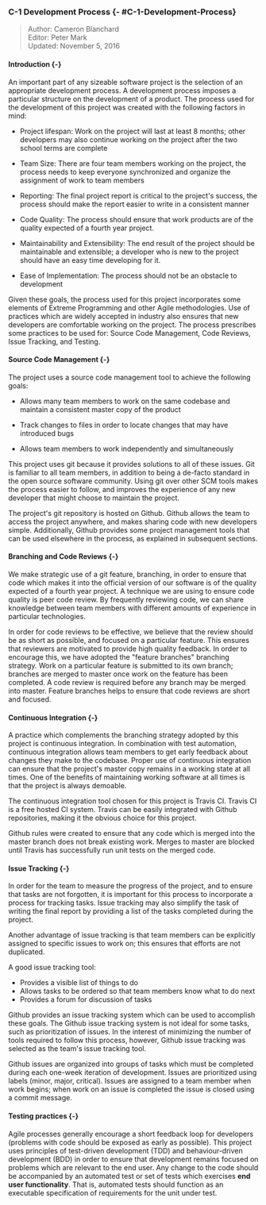 ### C-1 Development Process {- #C-1-Development-Process}

> Author: Cameron Blanchard <br/>
> Editor: Peter Mark <br/>
> Updated: November 5, 2016 <br/>

#### Introduction {-}

An important part of any sizeable software project is the selection of an appropriate development 
process. A development process imposes a particular structure on the development of a product. The 
process used for the development of this project was created with the following factors in mind:

- Project lifespan: Work on the project will last at least 8 months; other developers may also
continue working on the project after the two school terms are complete

- Team Size: There are four team members working on the project, the process needs to keep everyone 
synchronized and organize the assignment of work to team members

- Reporting: The final project report is critical to the project's success, the process should make
 the report easier to write in a consistent manner

- Code Quality: The process should ensure that work products are of the quality expected of a fourth
 year project.

- Maintainability and Extensibility: The end result of the project should be maintainable and 
extensible; a developer who is new to the project should have an easy time developing for it.

- Ease of Implementation: The process should not be an obstacle to development

Given these goals, the process used for this project incorporates some elements of Extreme Programming
and other Agile methodologies. Use of practices which are widely accepted in industry also ensures 
that new developers are comfortable working on the project. The process prescribes some practices to
be used for: Source Code Management, Code Reviews, Issue Tracking, and Testing.

#### Source Code Management {-}

The project uses a source code management tool to achieve the following goals:

- Allows many team members to work on the same codebase and maintain a consistent master copy of the
 product

- Track changes to files in order to locate changes that may have introduced bugs

- Allows team members to work independently and simultaneously 

This project uses git because it provides solutions to all of these issues. Git is familiar to all
team members, in addition to being a de-facto standard in the open source software community.
Using git over other SCM tools makes the process easier to follow, and improves the experience of any
new developer that might choose to maintain the project.

The project's git repository is hosted on Github. Github allows the team to access the project anywhere,
and makes sharing code with new developers simple. Additionally, Github provides some project
management tools that can be used elsewhere in the process, as explained in subsequent sections.

#### Branching and Code Reviews {-}

We make strategic use of a git feature, branching, in order to ensure that code which makes it into the
official version of our software is of the quality expected of a fourth year project. A technique we
are using to ensure code quality is peer code review. By frequently reviewing code, we can share
knowledge between team members with different amounts of experience in particular technologies. 

In order for code reviews to be effective, we believe that the review should be as short as possible,
and focused on a particular feature. This ensures that reviewers are motivated to provide high quality 
feedback. In order to encourage this, we have adopted the "feature branches" branching strategy. Work
on a particular feature is submitted to its own branch; branches are merged to master once work on the 
feature has been completed. A code review is required before any branch may be merged into master. 
Feature branches helps to ensure that code reviews are short and focused.

#### Continuous Integration {-}

A practice which complements the branching strategy adopted by this project is continuous integration. 
In combination with test automation, continuous integration allows team members to get early 
feedback about changes they make to the codebase. Proper use of  continuous integration can ensure
that the project's master copy remains in a working state at all times. One of the benefits of
maintaining working software at all times is that the project is always demoable.

The continuous integration tool chosen for this project is Travis CI. Travis CI is a free hosted CI 
system. Travis can be easily integrated with Github repositories, making it the obvious choice for 
this project. 

Github rules were created to ensure that any code which is merged into the master branch does not 
break existing work. Merges to master are blocked until Travis has successfully run unit tests on the
merged code.

#### Issue Tracking {-}

In order for the team to measure the progress of the project, and to ensure that tasks are not forgotten, 
it is important for this process to incorporate a process for tracking tasks. Issue tracking may also 
simplify the task of writing the final report by providing a list of the tasks completed during the
project.

Another advantage of issue tracking is that team members can be explicitly assigned to specific issues
to work on; this ensures that efforts are not duplicated. 

A good issue tracking tool:

- Provides a visible list of things to do
- Allows tasks to be ordered so that team members know what to do next
- Provides a forum for discussion of tasks

Github provides an issue tracking system which can be used to accomplish these goals. The Github 
issue tracking system is not ideal for some tasks, such as prioritization of issues. In the interest
of minimizing the number of tools required to follow this process, however, Github issue tracking was
selected as the team's issue tracking tool.

Github issues are organized into groups of tasks which must be completed during each one-week iteration
of development. Issues are prioritized using labels (minor, major, critical). Issues are assigned to
a team member when work begins; when work on an issue is completed the issue is closed using a commit
message.

#### Testing practices {-}

Agile processes generally encourage a short feedback loop for developers (problems with code should
be exposed as early as possible). This project uses principles of test-driven development (TDD) and
behaviour-driven development (BDD) in order to ensure that development remains focused on problems 
which are relevant to the end user. Any change to the code should be accompanied by an automated test
or set of tests which exercises **end user functionality**. That is, automated tests should function
as an executable specification of requirements for the unit under test.
